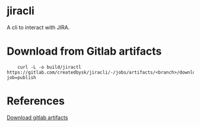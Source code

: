 # jiracli
A cli to interact with JIRA.

# Download from Gitlab artifacts

        curl -L -o build/jiractl  https://gitlab.com/createdbysk/jiracli/-/jobs/artifacts/<branch>/download?job=publish

# References
[Download gitlab artifacts](https://docs.gitlab.com/ee/ci/pipelines/job_artifacts.html)